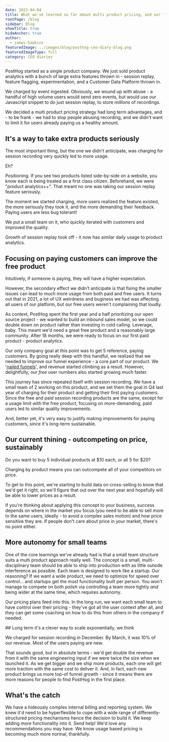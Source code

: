 ```yaml
---
date: 2023-04-04
title: What we've learned so far about multi product pricing, and our future plans
rootPage: /blog
sidebar: Blog
showTitle: true
hideAnchor: true
author:
  - james-hawkins
featuredImage: ../images/blog/posthog-ceo-diary-blog.png
featuredImageType: full
category: CEO diaries
---
```


PostHog started as a single product company. We just sold product analytics with a bunch of large extra features thrown in - session replay, feature flagging, experimentation, and a Customer Data Platform thrown in.

We charged by event ingested. Obviously, we wound up with abuse - a handful of high volume users would send zero events, but would use our Javascript snippet to do just session replay, to store _millions_ of recordings.

We decided a multi product pricing strategy had long term advantages, and - to be frank - we had to stop people abusing recording, and we didn't want to limit it for users already paying us a healthy amount.

## It's a way to take extra products seriously

The most important thing, but the one we didn't anticipate, was charging for session recording very quickly led to more usage.

Eh? 

Positioning. If you see two products listed side-by-side on a website, you know each is being treated as a first class citizen. Beforehand, we were "product analytics++". That meant no one was taking our session replay feature seriously.

The moment we started charging, more users realized the feature existed, the more seriously they took it, and the more demanding their feedback. Paying users are less bug tolerant!

We put a small team on it, who quickly iterated with customers and improved the quality.

Growth of session replay took off - it now has similar daily usage to product analytics.

## Focusing on paying customers can improve the free product

Intuitively, if someone is paying, they will have a higher expectation.

However, the secondary effect we didn't anticipate is that fixing the smaller issues can lead to much more usage from both paid and free users. It turns out that in 2021, a lot of UX weirdness and buginess we had was affecting all users of our platform, but our free users weren't complaining that loudly.

As context, PostHog spent the first year and a half prioritizing our open source project - we wanted to build an inbound sales model, so we could double down on product rather than investing in cold calling. Leverage, baby. This meant we'd need a great free product and a reasonably large community. After 18 months, we were ready to focus on our first paid product - product analytics.

Our only company goal at this point was to get 5 reference, paying customers. By going really deep with this handful, we realized that we needed to improve our funnel experience - a core part of our product. We '[nailed funnels](new-vp-nailing-funnels)', and revenue started climbing as a result. However, delightfully, our _free_ user numbers also started growing much faster.

This journey has since repeated itself with session recording. We have a small team of 2 working on this product, and we set them the goal in Q4 last year of charging for their product and getting their first paying customers. Since the free and paid session recording products are the same, except for a usage limit with the free product, focusing on more-demanding, paid users led to similar quality improvements. 

And, better yet, it's very easy to justify making improvements for paying customers, since it's long-term sustainable.

## Our current thining - outcompeting on price, sustainably

Do you want to buy 5 individual products at $10 each, or all 5 for $20?

Charging by product means you can outcompete all of your competitors on price.

To get to this point, we're starting to build data on cross-selling to know that we'd get it right, so we'll figure that out over the next year and hopefully will be able to lower prices as a result.

If you're thinking about applying this concept to your business, success depends on where in the market you focus (you need to be able to sell more to the same users, ideally - to avoid a complex sales motion) and how price sensitive they are. If people don't care about price in your market, there's no point either.

## More autonomy for small teams

One of the core learnings we've already had is that a small team structure suits a multi product approach really well. The concept is a small, multi-disciplinary team should be able to ship into production with as little outside interference as possible. Each team is designed to work like a startup. Our reasoning? If we want a wide product, we need to optimize for speed over control... and startups get the most functionality built per person. You won't manage to compete on both _polish_ via controlling a team more tightly _and_ being wider at the same time, which requires autonomy.

Our pricing plans feed into this. In the long run, we want each small team to have control over their pricing - they've got all the user context after all, and they can get some coaching on how to do this from others in the company if needed.

## Long term it's a clever way to scale exponentially, we think

We charged for session recording in December. By March, it was 10% of our revenue. Most of the users paying are new.

That sounds good, but in absolute terms - we'd get double the revenue from it with the same engineering input if we were twice the size when we launched it. As we get bigger and we ship more products, each one will get more traction with the same cost to deliver it. And, in fact, each new product brings us more top-of funnel growth - since it means there are more reasons for people to find PostHog in the first place.

## What's the catch

We have a hideously complex internal billing and reporting system. We knew it'd need to be hyperflexible to cope with a wide range of differently-structured pricing mechanisms hence the decision to build it. We keep adding more functionality into it. Send help! We'd love any recommendations you may have. We know usage based pricing is becoming much more normal, thankfully.